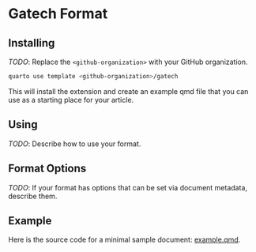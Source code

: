 # Gatech Format

## Installing

*TODO*: Replace the `<github-organization>` with your GitHub organization.

```bash
quarto use template <github-organization>/gatech
```

This will install the extension and create an example qmd file that you can use as a starting place for your article.

## Using

*TODO*: Describe how to use your format.

## Format Options

*TODO*: If your format has options that can be set via document metadata, describe them.

## Example

Here is the source code for a minimal sample document: [example.qmd](example.qmd).


